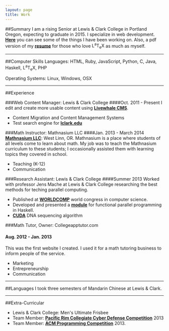 ```yaml
---
layout: page
title: Work
---
```


##Summary
I am a rising Senior at Lewis & Clark College in Portland Oregon, expecting to graduate in 2015. I specialize in web development. [**Here**](/projects) you can see some of the things I have been working on. Also, a pdf version of my [**resume**](/resBen.pdf) for those who love <span class="latex">L<sup>a</sup>T<sub>e</sub>X</span> as much as myself.

---
##Computer Skills
Languages: HTML, Ruby, JavaScript, Python, C, Java, Haskell, <span class="latex">L<sup>a</sup>T<sub>e</sub>X</span>, PHP

Operating Systems: Linux, Windows, OSX

---
##Experience

###Web Content Manager: Lewis & Clark College
####Oct. 2011 - Present
I edit and create more usable content using [**Livewhale CMS**](http://livewhale.com/).

* Content Migration and Content Management Systems
* Test search engine for [**lclark.edu**](http://search.apps.lclark.edu)


###Math Instructor: Mathnasium LLC
####Jan. 2013 - March 2014
[**Mathnasium LLC**](http://mathnasium.com/westlinn): West Linn, OR. Mathnasium is a place where students of all levels come to learn about math. My job was to teach the Mathnasium curriculum to these students; I occasionally assisted them with learning topics they covered in school.

* Teaching (K-12)
* Communication

###Research Assistant: Lewis & Clark College
####Summer 2013
Worked with professor Jens Mache at Lewis & Clark College researching the best methods for teching parallel computing.

* Published at [**WORLDCOMP**](http://www.world-academy-of-science.org/) world congress in computer science.
* Developed and presented a [**module**](/haskell.pdf) for functional parallel programming in Haskell.
* [**CUDA**](/cuda.pdf) DNA sequencing algorithm

###Math Tutor, Owner: Collegeapptutor.com
#### Aug. 2012 - Jan. 2013
This was the first website I created. I used it for a math tutoring business to inform people of the service.

* Marketing
* Entrepreneurship
* Communication

---
##Languages
I took three semesters of Mandarin Chinese at Lewis & Clark.

---
##Extra-Curricular
* Lewis & Clark College: Men's Ultimate Frisbee
* Team Member: [**Pacific Rim Collegiate Cyber Defense Competition**](http://blogs.uw.edu/ciacsec/prccdc/) 2013
* Team Member: [**ACM Programming Competition**](http://en.wikipedia.org/wiki/ACM_International_Collegiate_Programming_Contest) 2013.

